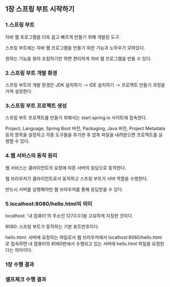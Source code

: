 ## 1장 스프링 부트 시작하기

### 1.스프링 부트

자바 웹 프로그램을 더욱 쉽고 빠르게 만들기 위해 개발된 도구.

스프링 부트에는 자바 웹 프로그램을 만들기 위한 기능과 노하우가 모여있다.

원하는 기능을 찾아 조립하기만 하면 편리하게 자바 웹 프로그램을 만들 수 있다.

### 2.스프링 부트 개발 환경

스프링 부트의 개발 환경은 JDK 설치하기 -> IDE 설치하기 -> 프로젝트 만들기 과정을 거쳐 설정한다.

### 3.스프링 부트 프로젝트 생성

스프링 부트 프로젝트를 만들기 위해서는 start.spring.io 사이트에 접속한다.

Project, Language, Spring Boot 버전, Packaging, Java 버전, Project Metadata 등의 항목을 설정하고 각종 도구들을 추가한 후 압축 파일을 내려받으면 프로젝트를 실행할 수 있다.

### 4.웹 서비스의 동작 원리

웹 서비스는 클라이언트의 요청에 따른 서버의 응답으로 동작한다.

웹 브라우저가 클라이언트로서 동작하고 스프링 부트가 서버 역할을 수행한다.

반드시 서버를 실행해야만 웹 브라우저를 통해 응답받을 수 있다.

### 5.localhost:8080/hello.html의 의미

localhost: '내 컴퓨터'의 주소인 127.0.0.1을 고유하게 지칭한 것이다.

8080: 스프링 부트가 동작하는 기본 포트번호이다.

hello.html: 서버에 요청하는 파일로서 웹 브라우저에서 localhost:8080/hello.html로 접속하면 내 컴퓨터의 8080번에서 수행되고 있는 서버에 hello.html 파일을 요청한다는 의미이다.

### 1장 수행 결과

### 셀프체크 수행 결과